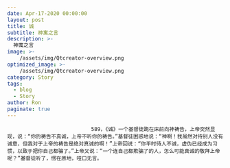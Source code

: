 ```yaml
---
date: Apr-17-2020 00:00:00
layout: post
title: 诚
subtitle: 神寓之言
description: >-
  神寓之言
image: >-
    /assets/img/Qtcreator-overview.png
optimized_image: >-
    /assets/img/Qtcreator-overview.png
category: Story
tags:
  - blog
  - Story
author: Ron
paginate: true
---
```


							　　589，《诚》一个基督徒跪在床前向神祷告，上帝突然显现，说：“你的祷告不真诚，上帝不听你的祷告。”基督徒困惑地说：“神啊！我虽然对待别人没有诚意，但我对于上帝的祷告是绝对真诚的啊！”上帝回说：“你平时待人不诚，虚伪已经成为习惯，以致于把你自己都骗了。”上帝又说：“一个连自己都欺骗了的人，怎么可能真诚的敬拜上帝呢？”基督徒听了，愣在原地，哑口无言。
							
							
						